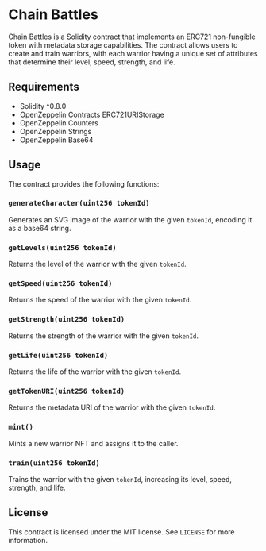 # Chain Battles

Chain Battles is a Solidity contract that implements an ERC721 non-fungible token with metadata storage capabilities. The contract allows users to create and train warriors, with each warrior having a unique set of attributes that determine their level, speed, strength, and life.

## Requirements

- Solidity ^0.8.0
- OpenZeppelin Contracts ERC721URIStorage
- OpenZeppelin Counters
- OpenZeppelin Strings
- OpenZeppelin Base64

## Usage

The contract provides the following functions:

### `generateCharacter(uint256 tokenId)`

Generates an SVG image of the warrior with the given `tokenId`, encoding it as a base64 string.

### `getLevels(uint256 tokenId)`

Returns the level of the warrior with the given `tokenId`.

### `getSpeed(uint256 tokenId)`

Returns the speed of the warrior with the given `tokenId`.

### `getStrength(uint256 tokenId)`

Returns the strength of the warrior with the given `tokenId`.

### `getLife(uint256 tokenId)`

Returns the life of the warrior with the given `tokenId`.

### `getTokenURI(uint256 tokenId)`

Returns the metadata URI of the warrior with the given `tokenId`.

### `mint()`

Mints a new warrior NFT and assigns it to the caller.

### `train(uint256 tokenId)`

Trains the warrior with the given `tokenId`, increasing its level, speed, strength, and life.

## License

This contract is licensed under the MIT license. See `LICENSE` for more information.
